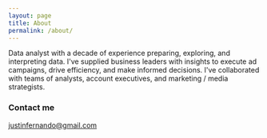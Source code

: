 ```yaml
---
layout: page
title: About
permalink: /about/
---
```


Data analyst with a decade of experience preparing, exploring, and interpreting data. I've supplied business leaders with insights to execute ad campaigns, drive efficiency, and make informed decisions. I've collaborated with teams of analysts, account executives, and marketing / media strategists.

### Contact me

[justinfernando@gmail.com](mailto:justinfernando@gmail.com)
